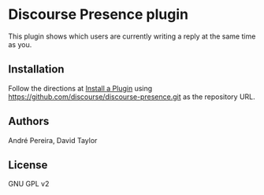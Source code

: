 # Discourse Presence plugin
This plugin shows which users are currently writing a reply at the same time as you.

## Installation

Follow the directions at [Install a Plugin](https://forum.okse.io/t/install-a-plugin/19157) using https://github.com/discourse/discourse-presence.git as the repository URL.

## Authors

André Pereira, David Taylor

## License

GNU GPL v2
